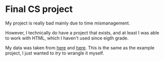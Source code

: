 # Final CS project


My project is really bad mainly due to time mismanagement.

However, I technically do have a project that exists, and at least I was able to work with HTML, which I haven't used since eigth grade.

My data was taken from [here](https://www.fec.gov/data/receipts/individual-contributions/?two_year_transaction_period=2016&recipient_committee_type=P&min_amount=2700&max_amount=2700) and [here](https://www.fec.gov/data/receipts/individual-contributions/?two_year_transaction_period=2020&recipient_committee_type=P&min_amount=2800&max_amount=2800). This is the same as the example project, I just wanted to *try* to wrangle it myself.
